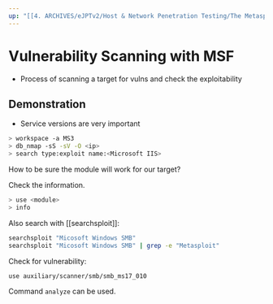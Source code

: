 ```yaml
---
up: "[[4. ARCHIVES/eJPTv2/Host & Network Penetration Testing/The Metasploit Framework/Vulnerability Scanning/Vulnerability Scanning]]"
---
```


# Vulnerability Scanning with MSF

- Process of scanning a target for vulns and check the exploitability

## Demonstration

- Service versions are very important

```bash
> workspace -a MS3
> db_nmap -sS -sV -O <ip>
> search type:exploit name:<Microsoft IIS>
```

How to be sure the module will work for our target?

Check the information.

```bash
> use <module>
> info
```

Also search with [[searchsploit]]:

```bash
searchsploit "Micosoft Windows SMB"
searchsploit "Micosoft Windows SMB" | grep -e "Metasploit"
```

Check for vulnerability:

```bash
use auxiliary/scanner/smb/smb_ms17_010
```

Command `analyze` can be used.

